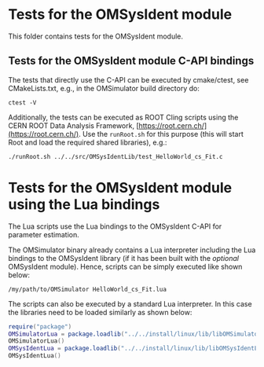 # Tests for the OMSysIdent module

This folder contains tests for the OMSysIdent module.

## Tests for the OMSysIdent module C-API bindings

The tests that directly use the C-API can be executed by cmake/ctest, see
CMakeLists.txt, e.g., in the OMSimulator build directory do:

```shell
ctest -V
```

Additionally, the tests can be executed as ROOT Cling scripts using the CERN
ROOT Data Analysis Framework, [https://root.cern.ch/](https://root.cern.ch/).
Use the `runRoot.sh` for this purpose (this will start Root and load the required
shared libraries), e.g.:

```shell
./runRoot.sh ../../src/OMSysIdentLib/test_HelloWorld_cs_Fit.c
```

# Tests for the OMSysIdent module using the Lua bindings

The Lua scripts use the Lua bindings to the OMSysIdent C-API for parameter estimation.

The OMSimulator binary already contains a Lua interpreter including the Lua bindings
to the OMSysIdent library (if it has been built with the _optional_ OMSysIdent module).
Hence, scripts can be simply executed like shown below:

```shell
/my/path/to/OMSimulator HelloWorld_cs_Fit.lua
```

The scripts can also be executed by a standard Lua interpreter. In this case
the libraries need to be loaded similarly as shown below:

```lua
require("package")
OMSimulatorLua = package.loadlib("../../install/linux/lib/libOMSimulatorLua.so", "luaopen_OMSimulatorLua")
OMSimulatorLua()
OMSysIdentLua = package.loadlib("../../install/linux/lib/libOMSysIdentLua.so", "luaopen_OMSysIdentLua")
OMSysIdentLua()
```
